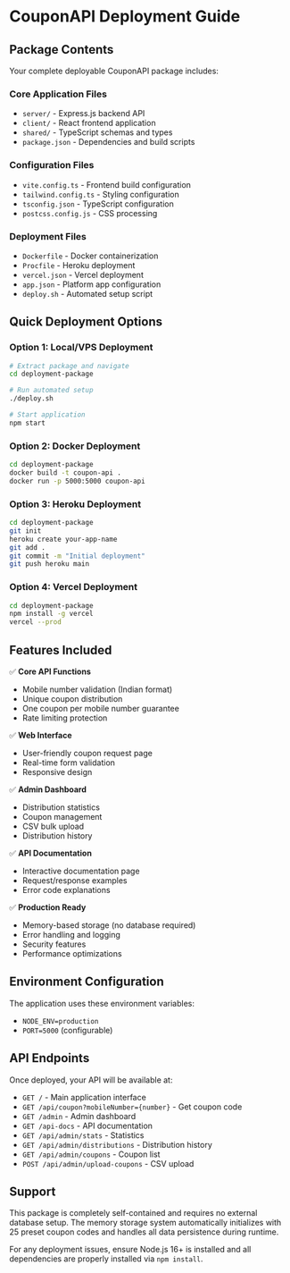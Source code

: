 # CouponAPI Deployment Guide

## Package Contents

Your complete deployable CouponAPI package includes:

### Core Application Files
- `server/` - Express.js backend API
- `client/` - React frontend application
- `shared/` - TypeScript schemas and types
- `package.json` - Dependencies and build scripts

### Configuration Files
- `vite.config.ts` - Frontend build configuration
- `tailwind.config.ts` - Styling configuration
- `tsconfig.json` - TypeScript configuration
- `postcss.config.js` - CSS processing

### Deployment Files
- `Dockerfile` - Docker containerization
- `Procfile` - Heroku deployment
- `vercel.json` - Vercel deployment
- `app.json` - Platform app configuration
- `deploy.sh` - Automated setup script

## Quick Deployment Options

### Option 1: Local/VPS Deployment
```bash
# Extract package and navigate
cd deployment-package

# Run automated setup
./deploy.sh

# Start application
npm start
```

### Option 2: Docker Deployment
```bash
cd deployment-package
docker build -t coupon-api .
docker run -p 5000:5000 coupon-api
```

### Option 3: Heroku Deployment
```bash
cd deployment-package
git init
heroku create your-app-name
git add .
git commit -m "Initial deployment"
git push heroku main
```

### Option 4: Vercel Deployment
```bash
cd deployment-package
npm install -g vercel
vercel --prod
```

## Features Included

✅ **Core API Functions**
- Mobile number validation (Indian format)
- Unique coupon distribution
- One coupon per mobile number guarantee
- Rate limiting protection

✅ **Web Interface**
- User-friendly coupon request page
- Real-time form validation
- Responsive design

✅ **Admin Dashboard**
- Distribution statistics
- Coupon management
- CSV bulk upload
- Distribution history

✅ **API Documentation**
- Interactive documentation page
- Request/response examples
- Error code explanations

✅ **Production Ready**
- Memory-based storage (no database required)
- Error handling and logging
- Security features
- Performance optimizations

## Environment Configuration

The application uses these environment variables:
- `NODE_ENV=production`
- `PORT=5000` (configurable)

## API Endpoints

Once deployed, your API will be available at:

- `GET /` - Main application interface
- `GET /api/coupon?mobileNumber={number}` - Get coupon code
- `GET /admin` - Admin dashboard
- `GET /api-docs` - API documentation
- `GET /api/admin/stats` - Statistics
- `GET /api/admin/distributions` - Distribution history
- `GET /api/admin/coupons` - Coupon list
- `POST /api/admin/upload-coupons` - CSV upload

## Support

This package is completely self-contained and requires no external database setup. The memory storage system automatically initializes with 25 preset coupon codes and handles all data persistence during runtime.

For any deployment issues, ensure Node.js 16+ is installed and all dependencies are properly installed via `npm install`.
